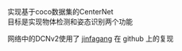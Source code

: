 实现基于coco数据集的CenterNet  
目标是实现物体检测和姿态识别两个功能  

网络中的DCNv2使用了 [jinfagang](https://github.com/jinfagang/DCNv2_latest) 在 github 上的复现